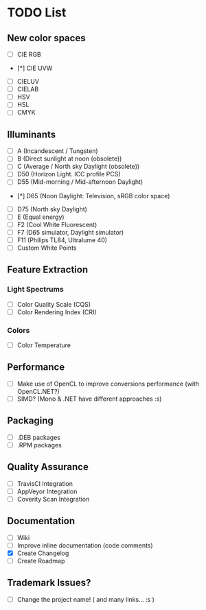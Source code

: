 # TODO List

## New color spaces
 * [ ] CIE RGB
 * [*] CIE UVW
 * [ ] CIELUV
 * [ ] CIELAB
 * [ ] HSV
 * [ ] HSL
 * [ ] CMYK

## Illuminants
 * [ ] A (Incandescent / Tungsten)
 * [ ] B (Direct sunlight at noon (obsolete))
 * [ ] C (Average / North sky Daylight (obsolete))
 * [ ] D50 (Horizon Light. ICC profile PCS)
 * [ ] D55 (Mid-morning / Mid-afternoon Daylight)
 * [*] D65 (Noon Daylight: Television, sRGB color space)
 * [ ] D75 (North sky Daylight)
 * [ ] E (Equal energy)
 * [ ] F2 (Cool White Fluorescent)
 * [ ] F7 (D65 simulator, Daylight simulator)
 * [ ] F11 (Philips TL84, Ultralume 40)
 * [ ] Custom White Points

## Feature Extraction

### Light Spectrums
  * [ ] Color Quality Scale (CQS)
  * [ ] Color Rendering Index (CRI)

### Colors
  * [ ] Color Temperature

## Performance
  * [ ] Make use of OpenCL to improve conversions performance (with OpenCL.NET?)
  * [ ] SIMD? (Mono & .NET have different approaches :s)

## Packaging
  * [ ] .DEB packages
  * [ ] .RPM packages

## Quality Assurance
  * [ ] TravisCI Integration
  * [ ] AppVeyor Integration
  * [ ] Coverity Scan Integration

## Documentation
  * [ ] Wiki
  * [ ] Improve inline documentation (code comments)
  * [X] Create Changelog
  * [ ] Create Roadmap

## Trademark Issues?
 * [ ] Change the project name! ( and many links... :s )

